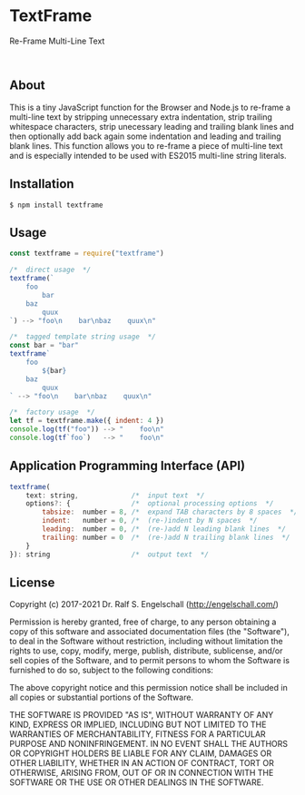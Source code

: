
TextFrame
=========

Re-Frame Multi-Line Text

<p/>
<img src="https://nodei.co/npm/textframe.png?downloads=true&stars=true" alt=""/>

<p/>
<img src="https://david-dm.org/rse/textframe.png" alt=""/>

About
-----

This is a tiny JavaScript function for the Browser and Node.js to
re-frame a multi-line text by stripping unnecessary extra indentation,
strip trailing whitespace characters, strip unecessary leading and
trailing blank lines and then optionally add back again some indentation
and leading and trailing blank lines. This function allows you to
re-frame a piece of multi-line text and is especially intended to be
used with ES2015 multi-line string literals.

Installation
------------

```shell
$ npm install textframe
```

Usage
-----

```js
const textframe = require("textframe")

/*  direct usage  */
textframe(`
    foo
        bar
    baz
        quux
`) --> "foo\n    bar\nbaz    quux\n"

/*  tagged template string usage  */
const bar = "bar"
textframe`
    foo
        ${bar}
    baz
        quux
` --> "foo\n    bar\nbaz    quux\n"

/*  factory usage  */
let tf = textframe.make({ indent: 4 })
console.log(tf("foo")) --> "    foo\n"
console.log(tf`foo`)   --> "    foo\n"
```

Application Programming Interface (API)
---------------------------------------

```js
textframe(
    text: string,             /*  input text  */
    options?: {               /*  optional processing options  */
        tabsize:  number = 8, /*  expand TAB characters by 8 spaces  */
        indent:   number = 0, /*  (re-)indent by N spaces  */
        leading:  number = 0, /*  (re-)add N leading blank lines  */
        trailing: number = 0  /*  (re-)add N trailing blank lines  */
    }
}): string                    /*  output text  */
```

License
-------

Copyright (c) 2017-2021 Dr. Ralf S. Engelschall (http://engelschall.com/)

Permission is hereby granted, free of charge, to any person obtaining
a copy of this software and associated documentation files (the
"Software"), to deal in the Software without restriction, including
without limitation the rights to use, copy, modify, merge, publish,
distribute, sublicense, and/or sell copies of the Software, and to
permit persons to whom the Software is furnished to do so, subject to
the following conditions:

The above copyright notice and this permission notice shall be included
in all copies or substantial portions of the Software.

THE SOFTWARE IS PROVIDED "AS IS", WITHOUT WARRANTY OF ANY KIND,
EXPRESS OR IMPLIED, INCLUDING BUT NOT LIMITED TO THE WARRANTIES OF
MERCHANTABILITY, FITNESS FOR A PARTICULAR PURPOSE AND NONINFRINGEMENT.
IN NO EVENT SHALL THE AUTHORS OR COPYRIGHT HOLDERS BE LIABLE FOR ANY
CLAIM, DAMAGES OR OTHER LIABILITY, WHETHER IN AN ACTION OF CONTRACT,
TORT OR OTHERWISE, ARISING FROM, OUT OF OR IN CONNECTION WITH THE
SOFTWARE OR THE USE OR OTHER DEALINGS IN THE SOFTWARE.

